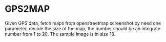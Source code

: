 # GPS2MAP
Given GPS data, fetch maps from openstreetmap
screenshot.py need one parameter, decide the size of the map, the number should be an integrate number from 1 to 20.
The sample image is in size 18.
